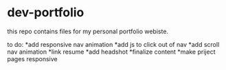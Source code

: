 # dev-portfolio

this repo contains files for my personal portfolio webiste.


to do:
*add responsive nav animation
*add js to click out of nav
*add scroll nav animation
*link resume
*add headshot
*finalize content
*make priject pages responsive

